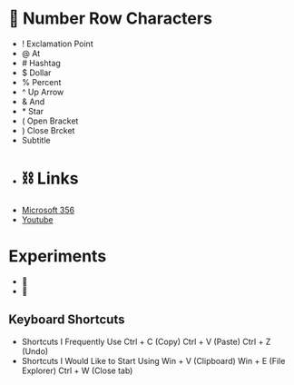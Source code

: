 # 🔢 Number Row Characters
- ! Exclamation Point
- @ At
- \# Hashtag
- $ Dollar
- % Percent
- ^ Up Arrow
- & And
- \* Star
- ( Open Bracket
- ) Close Brcket
- Subtitle
- # ⛓️ Links
- [Microsoft 356](https://www.office.com/)
- [Youtube](https://www.youtube.com/)
# Experiments
- 🧢
- 👕
## Keyboard Shortcuts
- Shortcuts I Frequently Use
Ctrl + C (Copy)
Ctrl + V (Paste)
Ctrl + Z (Undo)
- Shortcuts I Would Like to Start Using
Win + V (Clipboard)
Win + E (File Explorer)
Ctrl + W (Close tab)